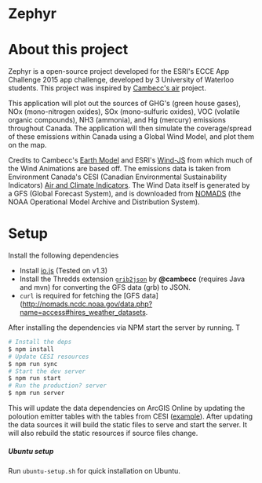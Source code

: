 Zephyr
================

# About this project

Zephyr is a open-source project developed for the ESRI's ECCE App Challenge 2015 app challenge, developed by 3 University of Waterloo students. This project was inspired by [Cambecc's air](https://github.com/cambecc/air) project.

This application will plot out the sources of GHG's (green house gases), NOx (mono-nitrogen oxides), SOx (mono-sulfuric oxides), VOC (volatile organic compounds), NH3 (ammonia), and Hg (mercury) emissions throughout Canada.
The application will then simulate the coverage/spread of these emissions within Canada using a Global Wind Model, and plot them on the map.

Credits to Cambecc's [Earth Model](https://github.com/cambecc/earth) and ESRI's [Wind-JS](https://github.com/Esri/wind-js) from which much of the Wind Animations are based off. The emissions data is taken from Environment Canada's CESI (Canadian Environmental Sustainability Indicators) [Air and Climate Indicators](https://www.ec.gc.ca/indicateurs-indicators/default.asp?lang=En&n=03603FB3-1). The Wind Data itself is generated by a GFS (Global Forecast System), and is downloaded from [NOMADS](http://nomads.ncep.noaa.gov/) (the NOAA Operational Model Archive and Distribution System).



# Setup 

Install the following dependencies

- Install [io.js](https://iojs.org/en/index.html) (Tested on v1.3)
- Install the Thredds extension [`grib2json`](https://github.com/cambecc/grib2json) by **@cambecc** (requires Java and mvn) for converting the GFS data (grb) to JSON.
- `curl` is required for fetching the [GFS data](http://nomads.ncdc.noaa.gov/data.php?name=access#hires_weather_datasets.

After installing the dependencies via NPM start the server by running. T

```sh
# Install the deps
$ npm install
# Update CESI resources
$ npm run sync
# Start the dev server
$ npm run start
# Run the production? server
$ npm run server
```

This will update the data dependencies on ArcGIS Online by updating the poloution emitter tables with the tables from CESI ([example](http://maps-cartes.ec.gc.ca/indicators-indicateurs/TableView.aspx?ID=7)). After updating the data sources it will build the static files to serve and start the server. It will also rebuild the static resources if source files change.

##### Ubuntu setup

Run `ubuntu-setup.sh` for quick installation on Ubuntu.
